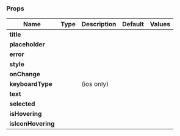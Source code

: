 ### Props
| Name | Type | Description | Default | Values |
| --- | ----------- | --------- | --------- | --------- |
| **title** |  |  |  |  |
| **placeholder** |  |  |  |  |
| **error** |  |  |  |  |
| **style** |  |  |  |  |
| **onChange** |  |  |  |  |
| **keyboardType** |  | (ios only) |  |  |
| **text** |  |  |  |  |
| **selected** |  |  |  |  |
| **isHovering** |  |  |  |  |
| **isIconHovering** |  |  |  |  |